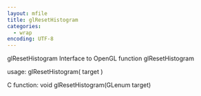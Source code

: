 ```yaml
---
layout: mfile
title: glResetHistogram
categories:
  - wrap
encoding: UTF-8
---
```


glResetHistogram  Interface to OpenGL function glResetHistogram

usage:  glResetHistogram( target )

C function:  void glResetHistogram(GLenum target)